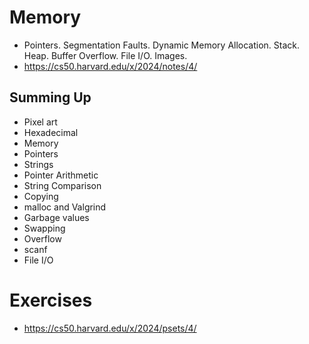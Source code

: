 # Memory
- Pointers. Segmentation Faults. Dynamic Memory Allocation. Stack. Heap. Buffer Overflow. File I/O. Images.
- https://cs50.harvard.edu/x/2024/notes/4/
## Summing Up
- Pixel art
- Hexadecimal
- Memory
- Pointers
- Strings
- Pointer Arithmetic
- String Comparison
- Copying
- malloc and Valgrind
- Garbage values
- Swapping
- Overflow
- scanf
- File I/O
# Exercises
- https://cs50.harvard.edu/x/2024/psets/4/
